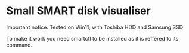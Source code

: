 # Small SMART disk visualiser

Important notice. Tested on Win11, with Toshiba HDD and Samsung SSD

To make it work you need smartctl to be installed as it is reffered to its command.
